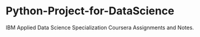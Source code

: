 # Python-Project-for-DataScience

IBM Applied Data Science Specialization
Coursera Assignments and Notes.

